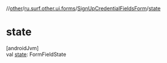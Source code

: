 //[other](../../../index.md)/[ru.surf.other.ui.forms](../index.md)/[SignUpCredentialFieldsForm](index.md)/[state](state.md)

# state

[androidJvm]\
val [state](state.md): FormFieldState
